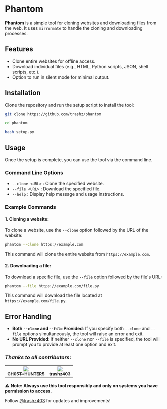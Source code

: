 # Phantom

**Phantom** is a simple tool for cloning websites and downloading files from the web. It uses `mirrormate` to handle the cloning and downloading processes.

## Features

- Clone entire websites for offline access.
- Download individual files (e.g., HTML, Python scripts, JSON, shell scripts, etc.).
- Option to run in silent mode for minimal output.

## Installation

Clone the repository and run the setup script to install the tool:

```bash
git clone https://github.com/trashz/phantom
```

```bash
cd phantom
```

```bash
bash setup.py
```

## Usage

Once the setup is complete, you can use the tool via the command line.

### Command Line Options

- `--clone <URL>` : Clone the specified website.
- `--file <URL>` : Download the specified file.
- `--help` : Display help message and usage instructions.

### Example Commands

#### 1. Cloning a website:

To clone a website, use the `--clone` option followed by the URL of the website:

```bash
phantom --clone https://example.com
```

This command will clone the entire website from `https://example.com`.

#### 2. Downloading a file:

To download a specific file, use the `--file` option followed by the file's URL:

```bash
phantom --file https://example.com/file.py
```

This command will download the file located at `https://example.com/file.py`.

## Error Handling

- **Both `--clone` and `--file` Provided**: If you specify both `--clone` and `--file` options simultaneously, the tool will raise an error and exit.
- **No URL Provided**: If neither `--clone` nor `--file` is specified, the tool will prompt you to provide at least one option and exit.

### *Thanks to all contributors*:

<table>
  <tr align="center">
    <td><a href="https://github.com/GH05THUNTER5"><img src="https://avatars.githubusercontent.com/u/108191615?v=100" /><br /><sub><b>GH05T-HUNTER5</b></sub></a></td>
    <td><a href="https://github.com/trashz403"><img src="https://avatars.githubusercontent.com/u/107699834?v=100" /><br /><sub><b>trashz403</b></sub></a></td>
  </tr>
<table>
  
⚠ **Note: Always use this tool responsibly and only on systems you have permission to access.**

Follow [@trashz403](https://github.com/trashz403) for updates and improvements!
